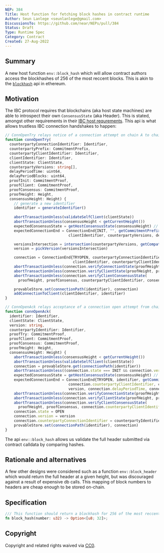 ```yaml
---
NEP: 384
Title: Host function for fetching block hashes in contract runtime
Author: Seun Lanlege <seunlanlege@gmail.com>
DiscussionsTo: https://github.com/near/NEPs/pull/384
Status: Draft
Type: Runtime Spec
Category: Contract
Created: 27-Aug-2022
---
```


## Summary

A new host function `env::block_hash` which will allow contract authors access the blockhashes of 256 of the most reccent blocks. This is akin to the [`blockhash`](https://docs.soliditylang.org/en/v0.8.15/units-and-global-variables.html#block-and-transaction-properties) api in ethereum.


## Motivation

The IBC protocol requires that blockchains (aka host state machines) are able to introspect their own `ConsensusState` (aka Header). This is stated, amongst other requirements in their [IBC host requrements](https://github.com/cosmos/ibc/blob/main/spec/core/ics-024-host-requirements/README.md#consensus-state-introspection). This api is what allows trustless IBC connection handshakes to happen: 

```ts
// ConnOpenTry relays notice of a connection attempt on chain A to chain B (this code is executed on chain B).
function connOpenTry(
  counterpartyConnectionIdentifier: Identifier,
  counterpartyPrefix: CommitmentPrefix,
  counterpartyClientIdentifier: Identifier,
  clientIdentifier: Identifier,
  clientState: ClientState,
  counterpartyVersions: string[],
  delayPeriodTime: uint64,
  delayPeriodBlocks: uint64,
  proofInit: CommitmentProof,
  proofClient: CommitmentProof,
  proofConsensus: CommitmentProof,
  proofHeight: Height,
  consensusHeight: Height) {
    // generate a new identifier
    identifier = generateIdentifier()
    
    abortTransactionUnless(validateSelfClient(clientState))
    abortTransactionUnless(consensusHeight < getCurrentHeight())
    expectedConsensusState = getHostConsensusState(consensusHeight) // we need to return a near header at this height.
    expectedConnectionEnd = ConnectionEnd{INIT, "", getCommitmentPrefix(), counterpartyClientIdentifier,
                             clientIdentifier, counterpartyVersions, delayPeriodTime, delayPeriodBlocks}

    versionsIntersection = intersection(counterpartyVersions, getCompatibleVersions())
    version = pickVersion(versionsIntersection)

    connection = ConnectionEnd{TRYOPEN, counterpartyConnectionIdentifier, counterpartyPrefix,
                               clientIdentifier, counterpartyClientIdentifier, version, delayPeriodTime, delayPeriodBlocks}
    abortTransactionUnless(connection.verifyConnectionState(proofHeight, proofInit, counterpartyConnectionIdentifier, expectedConnectionEnd))
    abortTransactionUnless(connection.verifyClientState(proofHeight, proofClient, clientState))
    abortTransactionUnless(connection.verifyClientConsensusState(
      proofHeight, proofConsensus, counterpartyClientIdentifier, consensusHeight, expectedConsensusState))

    provableStore.set(connectionPath(identifier), connection)
    addConnectionToClient(clientIdentifier, identifier)
}

// ConnOpenAck relays acceptance of a connection open attempt from chain B back to chain A (this code is executed on chain A).
function connOpenAck(
  identifier: Identifier,
  clientState: ClientState,
  version: string,
  counterpartyIdentifier: Identifier,
  proofTry: CommitmentProof,
  proofClient: CommitmentProof,
  proofConsensus: CommitmentProof,
  proofHeight: Height,
  consensusHeight: Height) {
    abortTransactionUnless(consensusHeight < getCurrentHeight())
    abortTransactionUnless(validateSelfClient(clientState))
    connection = provableStore.get(connectionPath(identifier))
    abortTransactionUnless((connection.state === INIT && connection.version.indexOf(version) !== -1)
    expectedConsensusState = getHostConsensusState(consensusHeight) // we need to return a near header at this height.
    expectedConnectionEnd = ConnectionEnd{TRYOPEN, identifier, getCommitmentPrefix(),
                             connection.counterpartyClientIdentifier, connection.clientIdentifier,
                             version, connection.delayPeriodTime, connection.delayPeriodBlocks}
    abortTransactionUnless(connection.verifyConnectionState(proofHeight, proofTry, counterpartyIdentifier, expectedConnectionEnd)) // so we can verify that the counterparty chain has the correct header.
    abortTransactionUnless(connection.verifyClientState(proofHeight, proofClient, clientState))
    abortTransactionUnless(connection.verifyClientConsensusState(
      proofHeight, proofConsensus, connection.counterpartyClientIdentifier, consensusHeight, expectedConsensusState))
    connection.state = OPEN
    connection.version = version
    connection.counterpartyConnectionIdentifier = counterpartyIdentifier
    provableStore.set(connectionPath(identifier), connection)
}
```

The api `env::block_hash` allows us validate the full header submitted via contract calldata by comparing hashes.

## Rationale and alternatives

A few other designs were considered such as a function `env::block_header` which would return the full header at a given height, but was discouraged against a result of expensive db calls. This mapping of block numbers to headers are cheap enough to be stored on-chain.


## Specification

```rust
/// This function should return a blockhash for 256 of the most reccent blocks
fn block_hash(number: u32) -> Option<[u8; 32]>;
```

## Copyright

[copyright]: #copyright

Copyright and related rights waived via [CC0](https://creativecommons.org/publicdomain/zero/1.0/).
